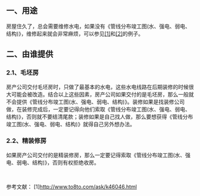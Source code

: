 ## **一、用途**
房屋住久了，总会需要维修水电，如果没有《管线分布竣工图(水、强电、弱电、结构)》，维修起来就会非常麻烦，可以参见[[1]](http://e.chengdu.cn/html/2014-01/04/content_448494.htm)和[[2]](http://paper.people.com.cn/scb/html/2008-03/05/content_46695605.htm)的例子。

## **二、由谁提供**
### **2.1、毛坯房**
房产公司交付毛坯房时，只做了最基本的水电，这些水电线路在后期装修的时候很大可能会被改造。结合以上这些因素，房产公司如果交付的是毛坯房，那么一般就不会提供《管线分布竣工图(水、强电、弱电、结构)》。装修如果是找装修公司做，在装修完成后，一定要记得向他们索取《管线分布竣工图(水、强电、弱电、结构)》，否则就不要结清尾款；装修如果是自己找人做，那么要想获得《管线分布竣工图(水、强电、弱电、结构)》就得自己另外想办法。
### **2.2、精装修房**
如果房产公司交付的是精装修房，那么一定要记得索取《管线分布竣工图(水、强电、弱电、结构)》，否则有权拒绝收房。

<br/>

参考文献：
[1]http://www.to8to.com/ask/k46046.html
